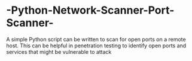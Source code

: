 # -Python-Network-Scanner-Port-Scanner-
A simple Python script can be written to scan for open ports on a remote host. This can be helpful in penetration testing to identify open ports and services that might be vulnerable to attack
